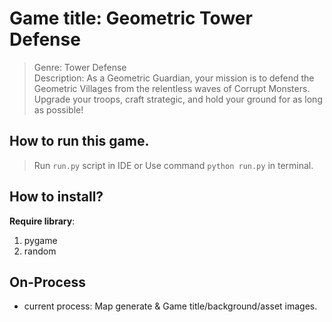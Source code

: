 # Game title: Geometric Tower Defense
> Genre: Tower Defense <br>
> Description: As a Geometric Guardian, your mission is to defend the Geometric Villages from the relentless waves of Corrupt Monsters. Upgrade your troops, craft strategic, and hold your ground for as long as possible!

## How to run this game.
> Run `run.py` script in IDE or Use command `python run.py` in terminal.

## How to install?
**Require library**:
1. pygame
2. random

## On-Process
- current process: Map generate & Game title/background/asset images.